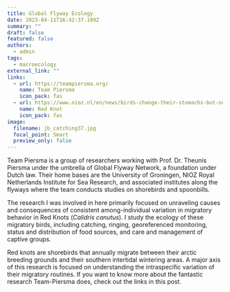 ```yaml
---
title: Global Flyway Ecology
date: 2023-04-11T16:42:37.109Z
summary: ""
draft: false
featured: false
authors:
  - admin
tags:
  - macroecology
external_link: ""
links:
  - url: https://teampiersma.org/
    name: Team Piersma
    icon_pack: fas
  - url: https://www.nioz.nl/en/news/birds-change-their-stomachs-but-not-their-behavior-when-they-get-older
    name: Red Knot
    icon_pack: fas
image:
  filename: jb_catching37.jpg
  focal_point: Smart
  preview_only: false
---
```

Team Piersma is a group of researchers working with Prof. Dr. Theunis Piersma under the umbrella of Global Flyway Network, a foundation under Dutch law. Their home bases are the University of Groningen, NIOZ Royal Netherlands Institute for Sea Research, and associated institutes along the flyways where the team conducts studies on shorebirds and spoonbills.

The research I was involved in here primarily focused on unraveling causes and consequences of consistent among-individual variation in migratory behavior in Red Knots (*Calidris canutus*). I study the ecology of these migratory birds, including catching, ringing, georeferenced monitoring, status and distribution of food sources, and care and management of captive groups.

Red knots are shorebirds that annually migrate between their arctic breeding grounds and their southern intertidal wintering areas. A major axis of this research is focused on understanding the intraspecific variation of their migratory routines. If you want to know more about the fantastic research Team-Piersma does, check out the links in this post.